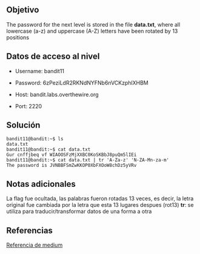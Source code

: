 ## Objetivo
The password for the next level is stored in the file **data.txt**, where all lowercase (a-z) and uppercase (A-Z) letters have been rotated by 13 positions

## Datos de acceso al nivel
-   Username: bandit11

-   Password: 6zPeziLdR2RKNdNYFNb6nVCKzphlXHBM

-   Host: bandit.labs.overthewire.org

-   Port: 2220

## Solución
```bash()
bandit11@bandit:~$ ls
data.txt
bandit11@bandit:~$ cat data.txt 
Gur cnffjbeq vf WIAOOSFzMjXXBC0KoSKBbJ8puQm5lIEi
bandit11@bandit:~$ cat data.txt | tr 'A-Za-z' 'N-ZA-Mn-za-m'
The password is JVNBBFSmZwKKOP0XbFXOoW8chDz5yVRv

```

## Notas adicionales
La flag fue ocultada, las palabras fueron rotadas 13 veces, es decir, la letra original fue cambiada por la letra que esta 13 lugares despues (rot13)
<b>tr</b>: se utiliza para traducir/transformar datos de una forma a otra
## Referencias 
[Referencia de medium](https://david-varghese.medium.com/overthewire-bandit-level-11-level-12-df6e59deda05)
